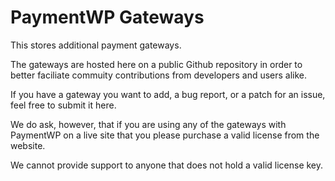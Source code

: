 PaymentWP Gateways
==================

This stores additional payment gateways.

The gateways are hosted here on a public Github repository in order to better faciliate commuity contributions from developers and users alike.

If you have a gateway you want to add, a bug report, or a patch for an issue, feel free to submit it here.

We do ask, however, that if you are using any of the gateways with PaymentWP on a live site that you please purchase a valid license from the website.

We cannot provide support to anyone that does not hold a valid license key.
